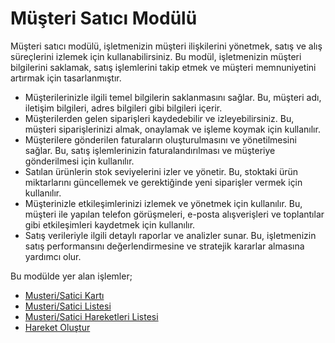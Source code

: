 
# Müşteri Satıcı Modülü

Müşteri satıcı modülü, işletmenizin müşteri ilişkilerini yönetmek, satış ve alış süreçlerini izlemek için kullanabilirsiniz. 
Bu modül, işletmenizin müşteri bilgilerini saklamak, satış işlemlerini takip etmek ve müşteri memnuniyetini artırmak için tasarlanmıştır.

- Müşterilerinizle ilgili temel bilgilerin saklanmasını sağlar. Bu, müşteri adı, iletişim bilgileri, adres bilgileri gibi bilgileri içerir.
- Müşterilerden gelen siparişleri kaydedebilir ve izleyebilirsiniz. Bu, müşteri siparişlerinizi almak, onaylamak ve işleme koymak için kullanılır.
- Müşterilere gönderilen faturaların oluşturulmasını ve yönetilmesini sağlar. Bu, satış işlemlerinizin faturalandırılması ve müşteriye gönderilmesi için kullanılır.
- Satılan ürünlerin stok seviyelerini izler ve yönetir. Bu, stoktaki ürün miktarlarını güncellemek ve gerektiğinde yeni siparişler vermek için kullanılır.
- Müşterinizle etkileşimlerinizi izlemek ve yönetmek için kullanılır. Bu, müşteri ile yapılan telefon görüşmeleri, e-posta alışverişleri ve toplantılar gibi etkileşimleri kaydetmek için kullanılır.
- Satış verileriyle ilgili detaylı raporlar ve analizler sunar. Bu, işletmenizin satış performansını değerlendirmesine ve stratejik kararlar almasına yardımcı olur.

Bu modülde yer alan işlemler;

- [Musteri/Satici Kartı](/MusteriSatici/MusteriSaticiKarti.md "Musteri/Satici Kartı")
- [Musteri/Satici Listesi](/MusteriSatici/MusteriSaticiListesi.md "Musteri/Satici Listesi")
- [Musteri/Satici Hareketleri Listesi](/MusteriSatici/MusteriSaticiHareketleriListesi.md "Musteri/Satici Hareketleri Listesi")
- [Hareket Oluştur](/Banka/HareketOlustur.md "Hareket Oluştur")
